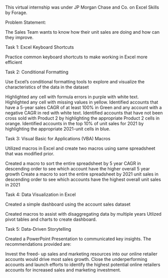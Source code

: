 This virtual internship was under JP Morgan Chase and Co. on Excel Skills by Forage.

Problem Statement:

The Sales Team wants to know how their unit sales are doing and how can they improve.

Task 1: Excel Keyboard Shortcuts

Practice common keyboard shortcuts to make working in Excel more efficient

Task 2: Conditional Formatting

Use Excel’s conditional formatting tools to explore and visualize the characteristics of the data in the dataset

Highlighted any cell with formula errors in purple with white text.
Highlighted any cell with missing values in yellow.
Identified accounts that have a 5-year sales CAGR of at least 100% in Green and any account with a negative CAGR in red with white text.
Identified accounts that have not been cross sold with Product 2 by highlighting the appropriate Product 2 cells in orange.
Identified accounts in the top 10% of unit sales for 2021 by highlighting the appropriate 2021-unit cells in blue.


Task 3: Visual Basic for Applications (VBA) Macros

Utilized macros in Excel and create two macros using same spreadsheet that was modified prior.

Created a macro to sort the entire spreadsheet by 5 year CAGR in descending order to see which account have the higher overall 5 year growth
Create a macro to sort the entire spreadsheet by 2021 unit sales in descending order to see which accounts have the highest overall unit sales in 2021


Task 4: Data Visualization in Excel

Created a simple dashboard using the account sales dataset

Created macros to assist with disaggregating data by multiple years
Utlized pivot tables and charts to create dashboard.




Task 5: Data-Driven Storytelling

Created a PowerPoint Presentation to communicated key insights. The recommendations provided are:

Invest the freed- up sales and marketing resources into our online retailer accounts would drive most sales growth.
Close the underperforming accounts and launch efforts to identify the highest potential online retailers accounts for increased sales and marketing investment.
